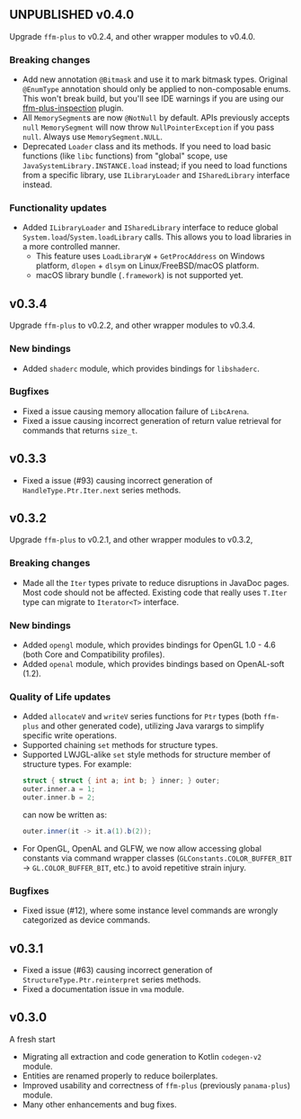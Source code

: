 ## UNPUBLISHED v0.4.0

Upgrade `ffm-plus` to v0.2.4, and other wrapper modules to v0.4.0.

### Breaking changes

- Add new annotation `@Bitmask` and use it to mark bitmask types. Original `@EnumType` annotation should only be applied to non-composable enums. This won't break build, but you'll see IDE warnings if you are using our [ffm-plus-inspection](https://github.com/club-doki7/ffm-plus-inspection) plugin.
- All `MemorySegment`s are now `@NotNull` by default. APIs previously accepts `null` `MemorySegment` will now throw `NullPointerException` if you pass `null`. Always use `MemorySegment.NULL`.
- Deprecated `Loader` class and its methods. If you need to load basic functions (like `libc` functions) from "global" scope, use `JavaSystemLibrary.INSTANCE.load` instead; if you need to load functions from a specific library, use `ILibraryLoader` and `ISharedLibrary` interface instead.

### Functionality updates

- Added `ILibraryLoader` and `ISharedLibrary` interface to reduce global `System.load`/`System.loadLibrary` calls. This allows you to load libraries in a more controlled manner.
  - This feature uses `LoadLibraryW` + `GetProcAddress` on Windows platform, `dlopen` + `dlsym` on Linux/FreeBSD/macOS platform.
  - macOS library bundle (`.framework`) is not supported yet.

## v0.3.4

Upgrade `ffm-plus` to v0.2.2, and other wrapper modules to v0.3.4.

### New bindings

- Added `shaderc` module, which provides bindings for `libshaderc`.

### Bugfixes

- Fixed a issue causing memory allocation failure of `LibcArena`.
- Fixed a issue causing incorrect generation of return value retrieval for commands that returns `size_t`.

## v0.3.3

- Fixed a issue (#93) causing incorrect generation of `HandleType.Ptr.Iter.next` series methods.

## v0.3.2

Upgrade `ffm-plus` to v0.2.1, and other wrapper modules to v0.3.2,

### Breaking changes

- Made all the `Iter` types private to reduce disruptions in JavaDoc pages. Most code should not be affected. Existing code that really uses `T.Iter` type can migrate to `Iterator<T>` interface.

### New bindings

- Added `opengl` module, which provides bindings for OpenGL 1.0 - 4.6 (both Core and Compatibility profiles).
- Added `openal` module, which provides bindings based on OpenAL-soft (1.2).

### Quality of Life updates

- Added `allocateV` and `writeV` series functions for `Ptr` types (both `ffm-plus` and other generated code), utilizing Java varargs to simplify specific write operations.
- Supported chaining `set` methods for structure types.
- Supported LWJGL-alike `set` style methods for structure member of structure types. For example:
    ```c
    struct { struct { int a; int b; } inner; } outer;
    outer.inner.a = 1;
    outer.inner.b = 2;
    ```
    can now be written as:
    ```java
    outer.inner(it -> it.a(1).b(2));
    ```
- For OpenGL, OpenAL and GLFW, we now allow accessing global constants via command wrapper classes (`GLConstants.COLOR_BUFFER_BIT` -> `GL.COLOR_BUFFER_BIT`, etc.) to avoid repetitive strain injury.

### Bugfixes

- Fixed issue (#12), where some instance level commands are wrongly categorized as device commands.

## v0.3.1

- Fixed a issue (#63) causing incorrect generation of `StructureType.Ptr.reinterpret` series methods.
- Fixed a documentation issue in `vma` module.

## v0.3.0

A fresh start

- Migrating all extraction and code generation to Kotlin `codegen-v2` module.
- Entities are renamed properly to reduce boilerplates.
- Improved usability and correctness of `ffm-plus` (previously `panama-plus`) module.
- Many other enhancements and bug fixes.
